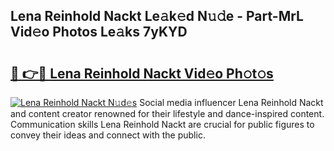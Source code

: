 ## Lena Reinhold Nackt Le𝚊k𝚎d N𝚞𝚍e - Part-MrL Vid𝚎o Photos Le𝚊ks 7yKYD

# <h2><a href="http://fb8edxj.evod.top/?m=Lena+Reinhold+Nackt">🔗 👉🔴 Lena Reinhold Nackt Vid𝚎o Ph𝚘t𝚘s</a></h2>

[![Lena Reinhold Nackt N𝚞d𝚎s](https://i.imgur.com/8V9OHl7.gif)](http://fb8edxj.evod.top/?m=Lena+Reinhold+Nackt)
Social media influencer Lena Reinhold Nackt and content creator renowned for their lifestyle and dance-inspired content. Communication skills Lena Reinhold Nackt are crucial for public figures to convey their ideas and connect with the public. 
